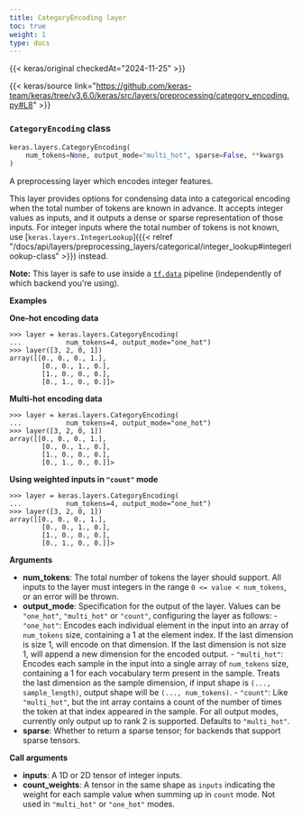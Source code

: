 ```yaml
---
title: CategoryEncoding layer
toc: true
weight: 1
type: docs
---
```


{{< keras/original checkedAt="2024-11-25" >}}

{{< keras/source link="https://github.com/keras-team/keras/tree/v3.6.0/keras/src/layers/preprocessing/category_encoding.py#L8" >}}

### `CategoryEncoding` class

```python
keras.layers.CategoryEncoding(
    num_tokens=None, output_mode="multi_hot", sparse=False, **kwargs
)
```

A preprocessing layer which encodes integer features.

This layer provides options for condensing data into a categorical encoding when the total number of tokens are known in advance. It accepts integer values as inputs, and it outputs a dense or sparse representation of those inputs. For integer inputs where the total number of tokens is not known, use [`keras.layers.IntegerLookup`]({{< relref "/docs/api/layers/preprocessing_layers/categorical/integer_lookup#integerlookup-class" >}}) instead.

**Note:** This layer is safe to use inside a [`tf.data`](https://www.tensorflow.org/api_docs/python/tf/data) pipeline (independently of which backend you're using).

**Examples**

**One-hot encoding data**

```console
>>> layer = keras.layers.CategoryEncoding(
...           num_tokens=4, output_mode="one_hot")
>>> layer([3, 2, 0, 1])
array([[0., 0., 0., 1.],
        [0., 0., 1., 0.],
        [1., 0., 0., 0.],
        [0., 1., 0., 0.]]>
```

**Multi-hot encoding data**

```console
>>> layer = keras.layers.CategoryEncoding(
...           num_tokens=4, output_mode="one_hot")
>>> layer([3, 2, 0, 1])
array([[0., 0., 0., 1.],
        [0., 0., 1., 0.],
        [1., 0., 0., 0.],
        [0., 1., 0., 0.]]>
```

**Using weighted inputs in `"count"` mode**

```console
>>> layer = keras.layers.CategoryEncoding(
...           num_tokens=4, output_mode="one_hot")
>>> layer([3, 2, 0, 1])
array([[0., 0., 0., 1.],
        [0., 0., 1., 0.],
        [1., 0., 0., 0.],
        [0., 1., 0., 0.]]>
```

**Arguments**

- **num_tokens**: The total number of tokens the layer should support. All inputs to the layer must integers in the range `0 <= value < num_tokens`, or an error will be thrown.
- **output_mode**: Specification for the output of the layer. Values can be `"one_hot"`, `"multi_hot"` or `"count"`, configuring the layer as follows: - `"one_hot"`: Encodes each individual element in the input into an array of `num_tokens` size, containing a 1 at the element index. If the last dimension is size 1, will encode on that dimension. If the last dimension is not size 1, will append a new dimension for the encoded output. - `"multi_hot"`: Encodes each sample in the input into a single array of `num_tokens` size, containing a 1 for each vocabulary term present in the sample. Treats the last dimension as the sample dimension, if input shape is `(..., sample_length)`, output shape will be `(..., num_tokens)`. - `"count"`: Like `"multi_hot"`, but the int array contains a count of the number of times the token at that index appeared in the sample. For all output modes, currently only output up to rank 2 is supported. Defaults to `"multi_hot"`.
- **sparse**: Whether to return a sparse tensor; for backends that support sparse tensors.

**Call arguments**

- **inputs**: A 1D or 2D tensor of integer inputs.
- **count_weights**: A tensor in the same shape as `inputs` indicating the weight for each sample value when summing up in `count` mode. Not used in `"multi_hot"` or `"one_hot"` modes.

